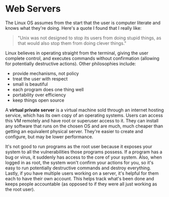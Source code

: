 # Web Servers

The Linux OS assumes from the start that the user is computer literate and knows what they're doing. Here's a quote I found that I really like:

> "Unix was not designed to stop its users from doing stupid things, 
> as that would also stop them from doing clever things." 

Linux believes in operating straight from the terminal, giving the user complete control, and executes commands without confirmation (allowing for potentially destructive actions). Other philosophies include: 

* provide mechanisms, not policy
* treat the user with respect
* small is beautiful
* each program does one thing well
* portability over efficiency
* keep things open source

A **virtual private server** is a virtual machine sold through an internet hosting service, which has its own copy of an operating systems. Users can access this VM remotely and have root or superuser access to it. They can install any software that runs on the chosen OS and are much, much cheaper than getting an equivalent physical server. They're easier to create and configure, but may be lower performance.

It's not good to run programs as the root user because it exposes your system to all the vulnerabilities those programs possess. If a program has a bug or virus, it suddenly has access to the core of your system. Also, when logged in as root, the system won't confirm your actions for you, so it's easy to run potentially destructive commands and destroy everything. Lastly, if you have multiple users working on a server, it's helpful for them each to have their own account. This helps track what's been done and keeps people accountable (as opposed to if they were all just working as the root user). 